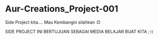 # Aur-Creations_Project-001
Side Project kita.... Mau Kembangin silahkan :D


SIDE PROJECT INI BERTUJUAN SEBAGAI MEDIA BELAJAR BUAT KITA ;-)
